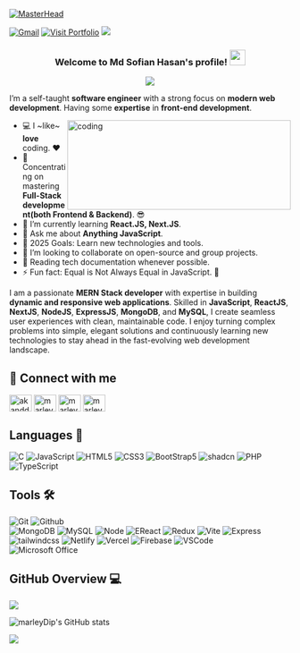 [![MasterHead](https://i.pinimg.com/originals/0f/25/e4/0f25e4668c1c7740b5ed41835339d67f.gif)](https://marleyDip.io)

[![Gmail](https://img.shields.io/badge/%20-Send%20Mail-black?color=14171A&labelColor=ef5350&logo=gmail&logoColor=ffffff)](mailto:dip.akand9899@gmail.com)
[![Visit Portfolio](https://img.shields.io/badge/ExploreMyPortfolio?style=social&logo=react)](https://marleydip.netlify.app/)
<img src="https://komarev.com/ghpvc/?username=marleyDip">
<!-- [![HitCount](http://hits.dwyl.com/marleyDip/marleyDip.svg)](http://hits.dwyl.com/marleyDip/marleyDip) -->
<!-- ![visitors](https://visitor-badge.laobi.icu/badge?page_id=marleyDip.marleyDip) -->
<!--### Hi there 👋-->
<h3 align="center">
  Welcome to Md Sofian Hasan's profile!
  <img src="https://media.giphy.com/media/hvRJCLFzcasrR4ia7z/giphy.gif" width="28">
</h3>

<p align="center">
  <img src="https://readme-typing-svg.herokuapp.com?center=true&width=650&lines=A+Passionate+Full+Stack+Web+Developer+from+Bangaladesh;Self+taught+MERN+Developer;2%2B+years+of+coding+experience;Always+learning+,+Always+building">
</p>

I’m a self-taught **software engineer** with a strong focus on **modern web development**. Having some **expertise** in **front-end development**. 

<img align="right" alt="coding" width="400" height="160" src="https://www.wingstechsolutions.com/wp-content/uploads/2022/03/full-stack-development.gif" >

- 💻 I ~like~ **love** coding. ❤
- 🔭 Concentrating on mastering **Full-Stack development(both Frontend & Backend)**. 😎
- 🌱 I’m currently learning **React.JS, Next.JS**.
- 💬 Ask me about **Anything JavaScript**.
- 🥅 2025 Goals: Learn new technologies and tools.
- 👯 I’m looking to collaborate on open-source and group projects.
- 📰 Reading tech documentation whenever possible.
- ⚡ Fun fact: Equal is Not Always Equal in JavaScript. 🤣
  
</p>
<!-- Specializing in **Front End Development**. Experienced with different approaches to the development of dynamic web projects. Well-versed in numerous programming languages & libraries including **HTML5**, **CSS3**, **JavaScript**, **ReactJS**, **NextJS** **NodeJS**, **ExpressJS**, **MongoDB**, **MySQL**, **PHP** -->

<!-- I'm interested in developing user-friendly web apps in **MERN Stack**. I love to work with new technologies and play with different stacks 🤖 -->

I am a passionate **MERN Stack developer** with expertise in building **dynamic and responsive web applications**. Skilled in **JavaScript**, **ReactJS**, **NextJS**, **NodeJS**, **ExpressJS**, **MongoDB**, and **MySQL**, I create seamless user experiences with clean, maintainable code. I enjoy turning complex problems into simple, elegant solutions and continuously learning new technologies to stay ahead in the fast-evolving web development landscape.

## 🔗 Connect with me
<p align="left">
<a href="https://twitter.com/akanddip94145" target="blank"><img align="center" src="https://raw.githubusercontent.com/rahuldkjain/github-profile-readme-generator/master/src/images/icons/Social/twitter.svg" alt="akanddip94145" height="30" width="40" /></a>
<a href="https://linkedin.com/in/marleydip" target="blank"><img align="center" src="https://raw.githubusercontent.com/rahuldkjain/github-profile-readme-generator/master/src/images/icons/Social/linked-in-alt.svg" alt="marleydip" height="30" width="40" /></a>
<a href="https://fb.com/marleydip1" target="blank"><img align="center" src="https://raw.githubusercontent.com/rahuldkjain/github-profile-readme-generator/master/src/images/icons/Social/facebook.svg" alt="marleydip1" height="30" width="40" /></a>
<a href="https://instagram.com/marley_dwip" target="blank"><img align="center" src="https://raw.githubusercontent.com/rahuldkjain/github-profile-readme-generator/master/src/images/icons/Social/instagram.svg" alt="marley_dwip" height="30" width="40" /></a>


## Languages 📙
![C](https://img.shields.io/badge/-C-000000?style=flat&logo=c%2B%2B)
![JavaScript](https://img.shields.io/badge/-JavaScript-000000?style=flat&logo=javascript)
![HTML5](https://img.shields.io/badge/-HTML5-000000?style=flat&logo=html5)
![CSS3](https://img.shields.io/badge/-CSS-000000?style=flat&logo=css3)
![BootStrap5](https://img.shields.io/badge/-BootStrap-000000?style=flat&logo=bootstrap)
![shadcn](https://img.shields.io/badge/-shadcn-000000?style=flat&logo=shadcn/ui)
![PHP](https://img.shields.io/badge/-PHP-000000?style=flat&logo=php)
![TypeScript](https://img.shields.io/badge/-TypeScript-000000?style=flat&logo=typescript)

## Tools 🛠️
![Git](https://img.shields.io/badge/-Git-000000?style=flat&logo=git)
![Github](https://img.shields.io/badge/-Github-000000?style=flat&logo=github) <br />
![MongoDB](https://img.shields.io/badge/-MongoDB-000000?style=flat&logo=mongodb)
![MySQL](https://img.shields.io/badge/-MySQL-000000?style=flat&logo=mysql)
![Node](https://img.shields.io/badge/-Node-000000?style=flat&logo=node.js)
![EReact](https://img.shields.io/badge/-React-000000?style=flat&logo=react)
![Redux](https://img.shields.io/badge/-Redux-000000?style=flat&logo=redux) 
![Vite](https://img.shields.io/badge/-Vite-000000?style=flat&logo=vite) 
![Express](https://img.shields.io/badge/-Express-000000?style=flat&logo=Express) <br />
![tailwindcss](https://img.shields.io/badge/-Tailwindcss-000000?style=flat&logo=tailwindcss)
![Netlify](https://img.shields.io/badge/-Netlify-000000?style=flat&logo=netlify)
![Vercel](https://img.shields.io/badge/-Vercel-000000?style=flat&logo=Vercel)
![Firebase](https://img.shields.io/badge/-Firebase-000000?style=flat&logo=firebase) 
![VSCode](https://img.shields.io/badge/-VSCode-000000?style=flat&logo=VSCode)<br />
![Microsoft Office ](https://img.shields.io/badge/-Microsoft%20Office-000000?style=flat&logo=microsoft%20office)
  
## GitHub Overview 💻

<p align="left">
  <a href="https://github.com/marleyDip">
    <img align="center" src="https://github-readme-stats.vercel.app/api/top-langs/?username=marleyDip&layout=compact&theme=radical" />
  </a>
</p>

<p align="left">
  <img src="https://github-readme-stats.vercel.app/api?username=marleyDip&theme=synthwave&show_icons=true" alt="marleyDip's GitHub stats" />
</p>

<p align="left">
  <a href="https://github.com/marleyDip">
    <img align="center" src="https://github-readme-streak-stats.herokuapp.com/?user=marleyDip&theme=dark" />
  </a>
</p>
